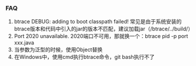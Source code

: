 ### FAQ
1. btrace DEBUG: adding to boot classpath failed!
    常见是由于系统安装的btrace版本和代码中引入的jar的版本不匹配，建议加载jar（/btrace/../build/）
2. Port 2020 unavailable.
    2020端口不可用，那就换一个：btrace pid -p port xxx.java
3. 当参数为泛型的时候，使用Object替换
4. 在Windows中，使用cmd执行btrace命令，git bash执行不了